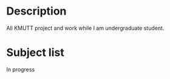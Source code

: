 # Description

All KMUTT project and work while I am undergraduate student.

# Subject list

In progress
